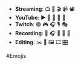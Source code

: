 
- **Streaming**: 📺 🎥 🎬 📹 📽️
- **YouTube**: ▶️ 🔴 🎦 📼 📀
- **Twitch**: 🟣 🎮 🎧 🎙️ 🎭
- **Recording**: 🎤 🎧 🎼 🎹 🎻
- **Editing**: ✂️ 📸 🖼️ 🎞️ 🎛️

#Emojis 